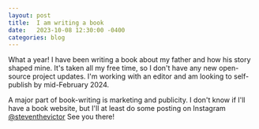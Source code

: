 ```yaml
---
layout: post
title:  I am writing a book
date:   2023-10-08 12:30:00 -0400
categories: blog
---
```

What a year!  I have been writing a book about my father and how his story shaped mine.  It's taken all my free time, so I don't have any new open-source project updates.  I'm working with an editor and am looking to self-publish by mid-February 2024.


A major part of book-writing is marketing and publicity.  I don't know if I'll have a book website, but I'll at least do some posting on Instagram <a href="https://www.instagram.com/steventhevictor">@steventhevictor</a>  See you there!

